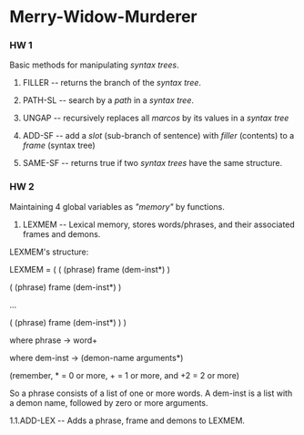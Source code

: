 # Merry-Widow-Murderer
### HW 1
Basic methods for manipulating *syntax trees*. 

1. FILLER -- returns the branch of the *syntax tree*.

2. PATH-SL -- search by a *path* in a *syntax tree*.

3. UNGAP -- recursively replaces all *marcos* by its values in a *syntax tree*

4. ADD-SF -- add a *slot* (sub-branch of sentence) with *filler* (contents) to a *frame* (syntax tree)

5. SAME-SF -- returns true if two *syntax trees* have the same structure.

### HW 2
Maintaining 4 global variables as *"memory"* by functions.

1. LEXMEM -- Lexical memory, stores words/phrases, and their associated frames and demons.

LEXMEM's structure:

LEXMEM = ( ( (phrase) frame (dem-inst*) )

( (phrase) frame (dem-inst*) )

…

( (phrase) frame (dem-inst*) ) )

where phrase → word+

where dem-inst → (demon-name arguments*)

(remember, * = 0 or more, + = 1 or more, and +2 = 2 or more)

So a phrase consists of a list of one or more words. A dem-inst is a list with a demon name, followed by zero or more arguments.

1.1.ADD-LEX -- Adds a phrase, frame and demons to LEXMEM.

